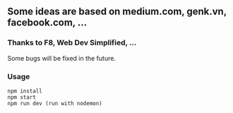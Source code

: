 ## Some ideas are based on medium.com, genk.vn, facebook.com, ...

### Thanks to F8, Web Dev Simplified, ...

Some bugs will be fixed in the future.

### Usage

```
npm install
npm start
npm run dev (run with nodemon)
```
